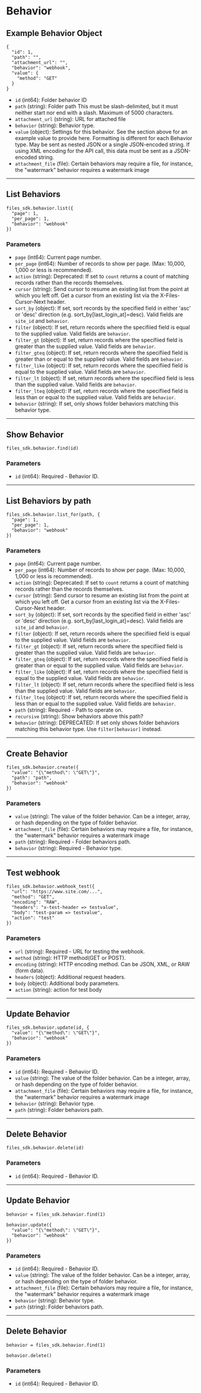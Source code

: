 # Behavior

## Example Behavior Object

```
{
  "id": 1,
  "path": "",
  "attachment_url": "",
  "behavior": "webhook",
  "value": {
    "method": "GET"
  }
}
```

* `id` (int64): Folder behavior ID
* `path` (string): Folder path This must be slash-delimited, but it must neither start nor end with a slash. Maximum of 5000 characters.
* `attachment_url` (string): URL for attached file
* `behavior` (string): Behavior type.
* `value` (object): Settings for this behavior.  See the section above for an example value to provide here.  Formatting is different for each Behavior type.  May be sent as nested JSON or a single JSON-encoded string.  If using XML encoding for the API call, this data must be sent as a JSON-encoded string.
* `attachment_file` (file): Certain behaviors may require a file, for instance, the "watermark" behavior requires a watermark image


---

## List Behaviors

```
files_sdk.behavior.list({
  "page": 1,
  "per_page": 1,
  "behavior": "webhook"
})
```

### Parameters

* `page` (int64): Current page number.
* `per_page` (int64): Number of records to show per page.  (Max: 10,000, 1,000 or less is recommended).
* `action` (string): Deprecated: If set to `count` returns a count of matching records rather than the records themselves.
* `cursor` (string): Send cursor to resume an existing list from the point at which you left off.  Get a cursor from an existing list via the X-Files-Cursor-Next header.
* `sort_by` (object): If set, sort records by the specified field in either 'asc' or 'desc' direction (e.g. sort_by[last_login_at]=desc). Valid fields are `site_id` and `behavior`.
* `filter` (object): If set, return records where the specifiied field is equal to the supplied value. Valid fields are `behavior`.
* `filter_gt` (object): If set, return records where the specifiied field is greater than the supplied value. Valid fields are `behavior`.
* `filter_gteq` (object): If set, return records where the specifiied field is greater than or equal to the supplied value. Valid fields are `behavior`.
* `filter_like` (object): If set, return records where the specifiied field is equal to the supplied value. Valid fields are `behavior`.
* `filter_lt` (object): If set, return records where the specifiied field is less than the supplied value. Valid fields are `behavior`.
* `filter_lteq` (object): If set, return records where the specifiied field is less than or equal to the supplied value. Valid fields are `behavior`.
* `behavior` (string): If set, only shows folder behaviors matching this behavior type.


---

## Show Behavior

```
files_sdk.behavior.find(id)
```

### Parameters

* `id` (int64): Required - Behavior ID.


---

## List Behaviors by path

```
files_sdk.behavior.list_for(path, {
  "page": 1,
  "per_page": 1,
  "behavior": "webhook"
})
```

### Parameters

* `page` (int64): Current page number.
* `per_page` (int64): Number of records to show per page.  (Max: 10,000, 1,000 or less is recommended).
* `action` (string): Deprecated: If set to `count` returns a count of matching records rather than the records themselves.
* `cursor` (string): Send cursor to resume an existing list from the point at which you left off.  Get a cursor from an existing list via the X-Files-Cursor-Next header.
* `sort_by` (object): If set, sort records by the specified field in either 'asc' or 'desc' direction (e.g. sort_by[last_login_at]=desc). Valid fields are `site_id` and `behavior`.
* `filter` (object): If set, return records where the specifiied field is equal to the supplied value. Valid fields are `behavior`.
* `filter_gt` (object): If set, return records where the specifiied field is greater than the supplied value. Valid fields are `behavior`.
* `filter_gteq` (object): If set, return records where the specifiied field is greater than or equal to the supplied value. Valid fields are `behavior`.
* `filter_like` (object): If set, return records where the specifiied field is equal to the supplied value. Valid fields are `behavior`.
* `filter_lt` (object): If set, return records where the specifiied field is less than the supplied value. Valid fields are `behavior`.
* `filter_lteq` (object): If set, return records where the specifiied field is less than or equal to the supplied value. Valid fields are `behavior`.
* `path` (string): Required - Path to operate on.
* `recursive` (string): Show behaviors above this path?
* `behavior` (string): DEPRECATED: If set only shows folder behaviors matching this behavior type. Use `filter[behavior]` instead.


---

## Create Behavior

```
files_sdk.behavior.create({
  "value": "{\"method\": \"GET\"}",
  "path": "path",
  "behavior": "webhook"
})
```

### Parameters

* `value` (string): The value of the folder behavior.  Can be a integer, array, or hash depending on the type of folder behavior.
* `attachment_file` (file): Certain behaviors may require a file, for instance, the "watermark" behavior requires a watermark image
* `path` (string): Required - Folder behaviors path.
* `behavior` (string): Required - Behavior type.


---

## Test webhook

```
files_sdk.behavior.webhook_test({
  "url": "https://www.site.com/...",
  "method": "GET",
  "encoding": "RAW",
  "headers": "x-test-header => testvalue",
  "body": "test-param => testvalue",
  "action": "test"
})
```

### Parameters

* `url` (string): Required - URL for testing the webhook.
* `method` (string): HTTP method(GET or POST).
* `encoding` (string): HTTP encoding method.  Can be JSON, XML, or RAW (form data).
* `headers` (object): Additional request headers.
* `body` (object): Additional body parameters.
* `action` (string): action for test body


---

## Update Behavior

```
files_sdk.behavior.update(id, {
  "value": "{\"method\": \"GET\"}",
  "behavior": "webhook"
})
```

### Parameters

* `id` (int64): Required - Behavior ID.
* `value` (string): The value of the folder behavior.  Can be a integer, array, or hash depending on the type of folder behavior.
* `attachment_file` (file): Certain behaviors may require a file, for instance, the "watermark" behavior requires a watermark image
* `behavior` (string): Behavior type.
* `path` (string): Folder behaviors path.


---

## Delete Behavior

```
files_sdk.behavior.delete(id)
```

### Parameters

* `id` (int64): Required - Behavior ID.


---

## Update Behavior

```
behavior = files_sdk.behavior.find(1)

behavior.update({
  "value": "{\"method\": \"GET\"}",
  "behavior": "webhook"
})
```

### Parameters

* `id` (int64): Required - Behavior ID.
* `value` (string): The value of the folder behavior.  Can be a integer, array, or hash depending on the type of folder behavior.
* `attachment_file` (file): Certain behaviors may require a file, for instance, the "watermark" behavior requires a watermark image
* `behavior` (string): Behavior type.
* `path` (string): Folder behaviors path.


---

## Delete Behavior

```
behavior = files_sdk.behavior.find(1)

behavior.delete()
```

### Parameters

* `id` (int64): Required - Behavior ID.
